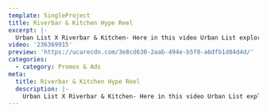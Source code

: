 ```yaml
---
template: SingleProject
title: Riverbar & Kitchen Hype Reel
excerpt: |-
  Urban List X Riverbar & Kitchen- Here in this video Urban List explores Riverbar & Kitchens 5 things to celebrate in the warmer months in Brisbane. 1. Kick back with epic cocktails! 2. Est your way through gourmet table! 3. Do Melbourne Cup the right way. 4. Have an adult Halloween and 5. Finally have a GOOD NYE!
video: '236369915'
preview: 'https://ucarecdn.com/3e8cd630-2aab-494e-b5f0-a6dfb1d84d4d/'
categories:
  - category: Promos & Ads
meta:
  title: Riverbar & Kitchen Hype Reel
  description: |-
    Urban List X Riverbar & Kitchen- Here in this video Urban List explores Riverbar & Kitchens 5 things to celebrate in the warmer months in Brisbane. 1. Kick back with epic cocktails! 2. Est your way through gourmet table! 3. Do Melbourne Cup the right way. 4. Have an adult Halloween and 5. Finally have a GOOD NYE!
---
```

